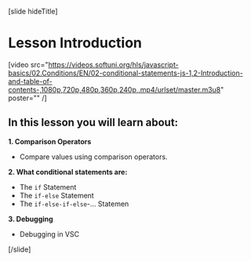 [slide hideTitle]
# Lesson Introduction

[video src="https://videos.softuni.org/hls/javascript-basics/02.Conditions/EN/02-conditional-statements-js-1,2-Introduction-and-table-of-contents-,1080p,720p,480p,360p,240p,.mp4/urlset/master.m3u8" poster="" /]

## In this lesson you will learn about:

**1. Comparison Operators**
- Compare values using comparison operators.

**2. What conditional statements are:**
- The `if` Statement
- The `if-else` Statement
- The `if-else-if-else`-… Statemen

**3. Debugging**
- Debugging in VSC

[/slide]
